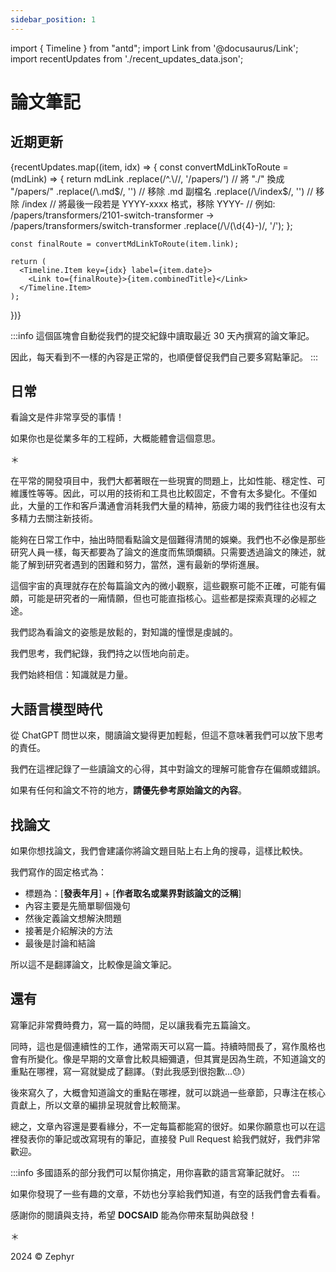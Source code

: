 ```yaml
---
sidebar_position: 1
---
```


import { Timeline } from "antd";
import Link from '@docusaurus/Link';
import recentUpdates from './recent_updates_data.json';

# 論文筆記

## 近期更新

<Timeline mode="alternate">
  {recentUpdates.map((item, idx) => {
    const convertMdLinkToRoute = (mdLink) => {
      return mdLink
        .replace(/^.\//, '/papers/')  // 將 "./" 換成 "/papers/"
        .replace(/\.md$/, '')         // 移除 .md 副檔名
        .replace(/\/index$/, '')      // 移除 /index
        // 將最後一段若是 YYYY-xxxx 格式，移除 YYYY-
        // 例如: /papers/transformers/2101-switch-transformer -> /papers/transformers/switch-transformer
        .replace(/\/(\d{4}-)/, '/');
    };

    const finalRoute = convertMdLinkToRoute(item.link);

    return (
      <Timeline.Item key={idx} label={item.date}>
        <Link to={finalRoute}>{item.combinedTitle}</Link>
      </Timeline.Item>
    );

})}
</Timeline>

:::info
這個區塊會自動從我們的提交紀錄中讀取最近 30 天內撰寫的論文筆記。

因此，每天看到不一樣的內容是正常的，也順便督促我們自己要多寫點筆記。
:::

## 日常

看論文是件非常享受的事情！

如果你也是從業多年的工程師，大概能體會這個意思。

＊

在平常的開發項目中，我們大都著眼在一些現實的問題上，比如性能、穩定性、可維護性等等。因此，可以用的技術和工具也比較固定，不會有太多變化。不僅如此，大量的工作和客戶溝通會消耗我們大量的精神，筋疲力竭的我們往往也沒有太多精力去關注新技術。

能夠在日常工作中，抽出時間看點論文是個難得清閒的娛樂。我們也不必像是那些研究人員一樣，每天都要為了論文的進度而焦頭爛額。只需要透過論文的陳述，就能了解到研究者遇到的困難和努力，當然，還有最新的學術進展。

這個宇宙的真理就存在於每篇論文內的微小觀察，這些觀察可能不正確，可能有偏頗，可能是研究者的一廂情願，但也可能直指核心。這些都是探索真理的必經之途。

我們認為看論文的姿態是放鬆的，對知識的憧憬是虔誠的。

我們思考，我們紀錄，我們持之以恆地向前走。

我們始終相信：知識就是力量。

## 大語言模型時代

從 ChatGPT 問世以來，閱讀論文變得更加輕鬆，但這不意味著我們可以放下思考的責任。

我們在這裡記錄了一些讀論文的心得，其中對論文的理解可能會存在偏頗或錯誤。

如果有任何和論文不符的地方，**請優先參考原始論文的內容**。

## 找論文

如果你想找論文，我們會建議你將論文題目貼上右上角的搜尋，這樣比較快。

我們寫作的固定格式為：

- 標題為：[**發表年月**] + [**作者取名或業界對該論文的泛稱**]
- 內容主要是先簡單聊個幾句
- 然後定義論文想解決問題
- 接著是介紹解決的方法
- 最後是討論和結論

所以這不是翻譯論文，比較像是論文筆記。

## 還有

寫筆記非常費時費力，寫一篇的時間，足以讓我看完五篇論文。

同時，這也是個連續性的工作，通常兩天可以寫一篇。持續時間長了，寫作風格也會有所變化。像是早期的文章會比較具細彌遺，但其實是因為生疏，不知道論文的重點在哪裡，寫一寫就變成了翻譯。（對此我感到很抱歉...😓）

後來寫久了，大概會知道論文的重點在哪裡，就可以跳過一些章節，只專注在核心貢獻上，所以文章的編排呈現就會比較簡潔。

總之，文章內容還是要看緣分，不一定每篇都能寫的很好。如果你願意也可以在這裡發表你的筆記或改寫現有的筆記，直接發 Pull Request 給我們就好，我們非常歡迎。

:::info
多國語系的部分我們可以幫你搞定，用你喜歡的語言寫筆記就好。
:::

如果你發現了一些有趣的文章，不妨也分享給我們知道，有空的話我們會去看看。

感謝你的閱讀與支持，希望 **DOCSAID** 能為你帶來幫助與啟發！

＊

2024 © Zephyr
